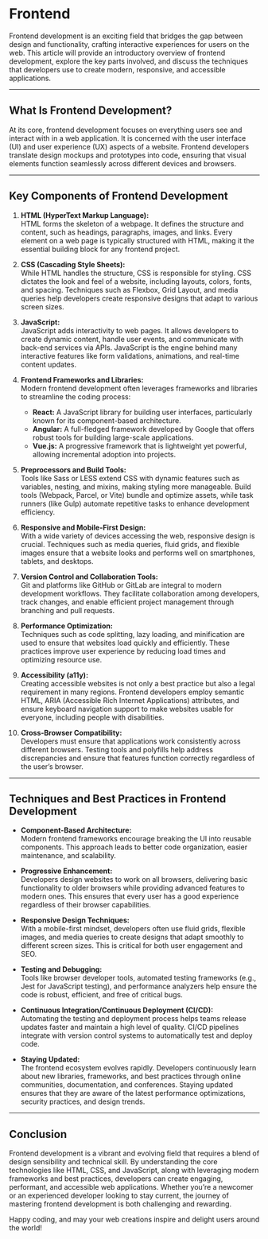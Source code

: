 # Frontend

Frontend development is an exciting field that bridges the gap between design and functionality, crafting interactive experiences for users on the web. This article will provide an introductory overview of frontend development, explore the key parts involved, and discuss the techniques that developers use to create modern, responsive, and accessible applications.

---

## What Is Frontend Development?

At its core, frontend development focuses on everything users see and interact with in a web application. It is concerned with the user interface (UI) and user experience (UX) aspects of a website. Frontend developers translate design mockups and prototypes into code, ensuring that visual elements function seamlessly across different devices and browsers.

---

## Key Components of Frontend Development

1. **HTML (HyperText Markup Language):**  
   HTML forms the skeleton of a webpage. It defines the structure and content, such as headings, paragraphs, images, and links. Every element on a web page is typically structured with HTML, making it the essential building block for any frontend project.

2. **CSS (Cascading Style Sheets):**  
   While HTML handles the structure, CSS is responsible for styling. CSS dictates the look and feel of a website, including layouts, colors, fonts, and spacing. Techniques such as Flexbox, Grid Layout, and media queries help developers create responsive designs that adapt to various screen sizes.

3. **JavaScript:**  
   JavaScript adds interactivity to web pages. It allows developers to create dynamic content, handle user events, and communicate with back-end services via APIs. JavaScript is the engine behind many interactive features like form validations, animations, and real-time content updates.

4. **Frontend Frameworks and Libraries:**  
   Modern frontend development often leverages frameworks and libraries to streamline the coding process:
    - **React:** A JavaScript library for building user interfaces, particularly known for its component-based architecture.
    - **Angular:** A full-fledged framework developed by Google that offers robust tools for building large-scale applications.
    - **Vue.js:** A progressive framework that is lightweight yet powerful, allowing incremental adoption into projects.

5. **Preprocessors and Build Tools:**  
   Tools like Sass or LESS extend CSS with dynamic features such as variables, nesting, and mixins, making styling more manageable. Build tools (Webpack, Parcel, or Vite) bundle and optimize assets, while task runners (like Gulp) automate repetitive tasks to enhance development efficiency.

6. **Responsive and Mobile-First Design:**  
   With a wide variety of devices accessing the web, responsive design is crucial. Techniques such as media queries, fluid grids, and flexible images ensure that a website looks and performs well on smartphones, tablets, and desktops.

7. **Version Control and Collaboration Tools:**  
   Git and platforms like GitHub or GitLab are integral to modern development workflows. They facilitate collaboration among developers, track changes, and enable efficient project management through branching and pull requests.

8. **Performance Optimization:**  
   Techniques such as code splitting, lazy loading, and minification are used to ensure that websites load quickly and efficiently. These practices improve user experience by reducing load times and optimizing resource use.

9. **Accessibility (a11y):**  
   Creating accessible websites is not only a best practice but also a legal requirement in many regions. Frontend developers employ semantic HTML, ARIA (Accessible Rich Internet Applications) attributes, and ensure keyboard navigation support to make websites usable for everyone, including people with disabilities.

10. **Cross-Browser Compatibility:**  
    Developers must ensure that applications work consistently across different browsers. Testing tools and polyfills help address discrepancies and ensure that features function correctly regardless of the user’s browser.

---

## Techniques and Best Practices in Frontend Development

- **Component-Based Architecture:**  
  Modern frontend frameworks encourage breaking the UI into reusable components. This approach leads to better code organization, easier maintenance, and scalability.

- **Progressive Enhancement:**  
  Developers design websites to work on all browsers, delivering basic functionality to older browsers while providing advanced features to modern ones. This ensures that every user has a good experience regardless of their browser capabilities.

- **Responsive Design Techniques:**  
  With a mobile-first mindset, developers often use fluid grids, flexible images, and media queries to create designs that adapt smoothly to different screen sizes. This is critical for both user engagement and SEO.

- **Testing and Debugging:**  
  Tools like browser developer tools, automated testing frameworks (e.g., Jest for JavaScript testing), and performance analyzers help ensure the code is robust, efficient, and free of critical bugs.

- **Continuous Integration/Continuous Deployment (CI/CD):**  
  Automating the testing and deployment process helps teams release updates faster and maintain a high level of quality. CI/CD pipelines integrate with version control systems to automatically test and deploy code.

- **Staying Updated:**  
  The frontend ecosystem evolves rapidly. Developers continuously learn about new libraries, frameworks, and best practices through online communities, documentation, and conferences. Staying updated ensures that they are aware of the latest performance optimizations, security practices, and design trends.

---

## Conclusion

Frontend development is a vibrant and evolving field that requires a blend of design sensibility and technical skill. By understanding the core technologies like HTML, CSS, and JavaScript, along with leveraging modern frameworks and best practices, developers can create engaging, performant, and accessible web applications. Whether you’re a newcomer or an experienced developer looking to stay current, the journey of mastering frontend development is both challenging and rewarding.

Happy coding, and may your web creations inspire and delight users around the world!